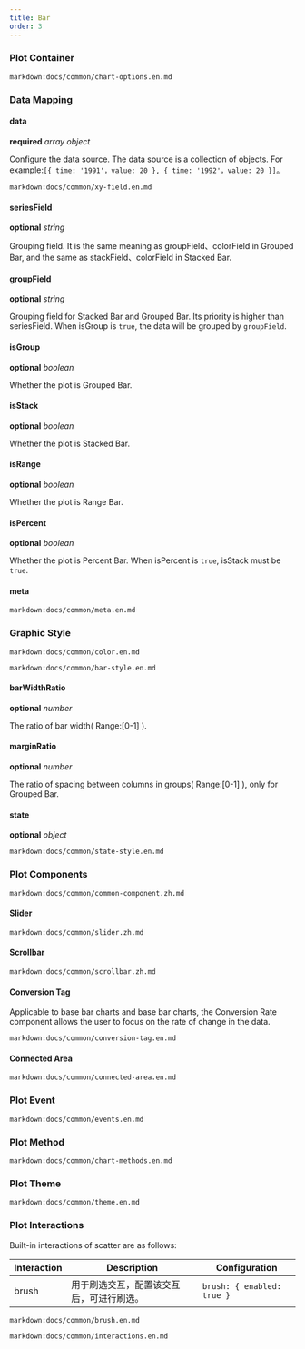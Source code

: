 ```yaml
---
title: Bar
order: 3
---
```


### Plot Container

`markdown:docs/common/chart-options.en.md`

### Data Mapping

#### data

<description>**required** _array object_</description>

Configure the data source. The data source is a collection of objects. For example:`[{ time: '1991'，value: 20 }, { time: '1992'，value: 20 }]`。

`markdown:docs/common/xy-field.en.md`

#### seriesField

<description>**optional** _string_</description>

Grouping field. It is the same meaning as groupField、colorField in Grouped Bar, and the same as stackField、colorField in Stacked Bar.

#### groupField

<description>**optional** _string_</description>

Grouping field for Stacked Bar and Grouped Bar. Its priority is higher than seriesField. When isGroup is `true`, the data will be grouped by `groupField`.

#### isGroup

<description>**optional** _boolean_</description>

Whether the plot is Grouped Bar.

#### isStack

<description>**optional** _boolean_</description>

Whether the plot is Stacked Bar.

#### isRange

<description>**optional** _boolean_</description>

Whether the plot is Range Bar.

#### isPercent

<description>**optional** _boolean_</description>

Whether the plot is Percent Bar. When isPercent is `true`, isStack must be `true`.

#### meta

`markdown:docs/common/meta.en.md`

### Graphic Style

`markdown:docs/common/color.en.md`

`markdown:docs/common/bar-style.en.md`

#### barWidthRatio

<description>**optional** _number_</description>

The ratio of bar width( Range:[0-1] ).

#### marginRatio

<description>**optional** _number_</description>

The ratio of spacing between columns in groups( Range:[0-1] ), only for Grouped Bar.

#### state

<description>**optional** _object_</description>

`markdown:docs/common/state-style.en.md`

### Plot Components

`markdown:docs/common/common-component.zh.md`

#### Slider

`markdown:docs/common/slider.zh.md`

#### Scrollbar

`markdown:docs/common/scrollbar.zh.md`

#### Conversion Tag

Applicable to base bar charts and base bar charts, the Conversion Rate component allows the user to focus on the rate of change in the data.

`markdown:docs/common/conversion-tag.en.md`

#### Connected Area

`markdown:docs/common/connected-area.en.md`

### Plot Event

`markdown:docs/common/events.en.md`

### Plot Method

`markdown:docs/common/chart-methods.en.md`

### Plot Theme

`markdown:docs/common/theme.en.md`

### Plot Interactions

Built-in interactions of scatter are as follows:

| Interaction | Description                              | Configuration                  |
| ----------- | ---------------------------------------- | ------------------------------ |
| brush | 用于刷选交互，配置该交互后，可进行刷选。 | `brush: { enabled: true }` |

`markdown:docs/common/brush.en.md`

`markdown:docs/common/interactions.en.md`
